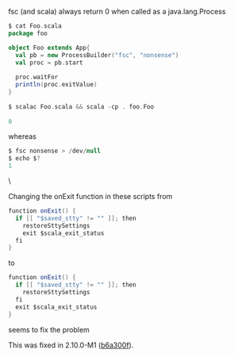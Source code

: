 fsc (and scala) always return 0 when called as a java.lang.Process

```scala
$ cat Foo.scala 
package foo

object Foo extends App{
  val pb = new ProcessBuilder("fsc", "nonsense")
  val proc = pb.start
  
  proc.waitFor
  println(proc.exitValue)
}
 
$ scalac Foo.scala && scala -cp . foo.Foo
 
0
```

whereas
```scala
$ fsc nonsense > /dev/null
$ echo $?
1
```

\\


Changing the onExit function in these scripts from
```scala
function onExit() {                                                                                                                                            
  if [[ "$saved_stty" != "" ]]; then
    restoreSttySettings
    exit $scala_exit_status
  fi  
}
```
to
```scala
function onExit() {                                                                                                                                            
  if [[ "$saved_stty" != "" ]]; then
    restoreSttySettings
  fi  
  exit $scala_exit_status
}
```
seems to fix the problem

 
This was fixed in 2.10.0-M1 ([b6a300f](https://github.com/scala/scala/commit/b6a300f3ac965285583ed39348ad43abb6df019e)).
